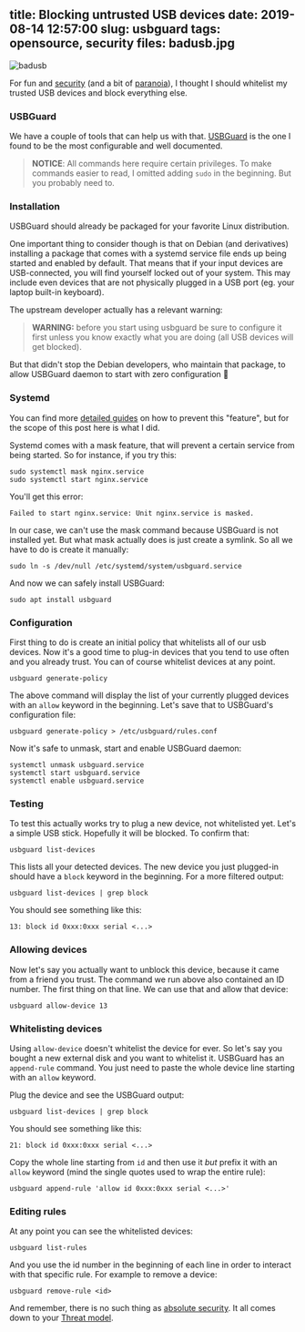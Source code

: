 title: Blocking untrusted USB devices
date: 2019-08-14 12:57:00
slug: usbguard
tags: opensource, security
files: badusb.jpg
---

![badusb](badusb.jpg)

For fun and [security](https://www.wired.com/2014/07/usb-security/) (and a bit of [paranoia](https://web.archive.org/web/20170618122633/https://www.electronicproducts.com/Hardware/Computers/What_is_a_mouse_jiggler_and_why_does_the_FBI_use_it_when_seizing_computers.aspx)), I thought I should whitelist my trusted USB devices and block everything else.

### USBGuard

We have a couple of tools that can help us with that. [USBGuard](https://usbguard.github.io/) is the one I found to be the most configurable and well documented.

> **NOTICE**: All commands here require certain privileges. To make commands easier to read, I omitted adding `sudo` in the beginning. But you probably need to.

### Installation

USBGuard should already be packaged for your favorite Linux distribution.

One important thing to consider though is that on Debian (and derivatives) installing a package that comes with a systemd service file ends up being started and enabled by default. That means that if your input devices are USB-connected, you will find yourself locked out of your system. This may include even devices that are not physically plugged in a USB port (eg. your laptop built-in keyboard).

The upstream developer actually has a relevant warning:

> **WARNING:** before you start using usbguard be sure to configure it first unless you know exactly what you are doing (all USB devices will get blocked).

But that didn't stop the Debian developers, who maintain that package, to allow USBGuard daemon to start with zero configuration 🤷

### Systemd

You can find more [detailed guides](https://major.io/2016/05/05/preventing-ubuntu-16-04-starting-daemons-package-installed/) on how to prevent this "feature", but for the scope of this post here is what I did.

Systemd comes with a mask feature, that will prevent a certain service from being started. So for instance, if you try this:

    sudo systemctl mask nginx.service
    sudo systemctl start nginx.service

You'll get this error:

    Failed to start nginx.service: Unit nginx.service is masked.

In our case, we can't use the mask command because USBGuard is not installed yet. But what mask actually does is just create a symlink. So all we have to do is create it manually:

    sudo ln -s /dev/null /etc/systemd/system/usbguard.service

And now we can safely install USBGuard:

    sudo apt install usbguard

### Configuration

First thing to do is create an initial policy that whitelists all of our usb devices. Now it's a good time to plug-in devices that you tend to use often and you already trust. You can of course whitelist devices at any point.

    usbguard generate-policy

The above command will display the list of your currently plugged devices with an `allow` keyword in the beginning. Let's save that to USBGuard's configuration file:

    usbguard generate-policy > /etc/usbguard/rules.conf

Now it's safe to unmask, start and enable USBGuard daemon:

    systemctl unmask usbguard.service
    systemctl start usbguard.service
    systemctl enable usbguard.service


### Testing

To test this actually works try to plug a new device, not whitelisted yet. Let's a simple USB stick. Hopefully it will be blocked. To confirm that:

    usbguard list-devices

This lists all your detected devices. The new device you just plugged-in should have a `block` keyword in the beginning. For a more filtered output:

    usbguard list-devices | grep block

You should see something like this:

    13: block id 0xxx:0xxx serial <...>

### Allowing devices

Now let's say you actually want to unblock this device, because it came from a friend you trust. The command we run above also contained an ID number. The first thing on that line. We can use that and allow that device:

    usbguard allow-device 13

### Whitelisting devices

Using `allow-device` doesn't whitelist the device for ever. So let's say you bought a new external disk and you want to whitelist it. USBGuard has an `append-rule` command. You just need to paste the whole device line starting with an `allow` keyword.

Plug the device and see the USBGuard output:

    usbguard list-devices | grep block

You should see something like this:

    21: block id 0xxx:0xxx serial <...>

Copy the whole line starting from `id` and then use it *but* prefix it with an `allow` keyword (mind the single quotes used to wrap the entire rule):

    usbguard append-rule 'allow id 0xxx:0xxx serial <...>'

### Editing rules

At any point you can see the whitelisted devices:

    usbguard list-rules

And you use the id number in the beginning of each line in order to interact with that specific rule. For example to remove a device:

    usbguard remove-rule <id>

And remember, there is no such thing as [absolute security](https://xkcd.com/538/). It all comes down to your [Threat model](https://ssd.eff.org/en/glossary/threat-model).
